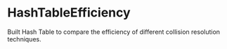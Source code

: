 # HashTableEfficiency
Built Hash Table to compare the efficiency of different collision resolution techniques.
